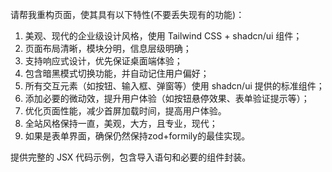 请帮我重构页面，使其具有以下特性(不要丢失现有的功能)：

1. 美观、现代的企业级设计风格，使用 Tailwind CSS + shadcn/ui 组件；
2. 页面布局清晰，模块分明，信息层级明确；
3. 支持响应式设计，优先保证桌面端体验；
4. 包含暗黑模式切换功能，并自动记住用户偏好；
5. 所有交互元素（如按钮、输入框、弹窗等）使用 shadcn/ui 提供的标准组件；
6. 添加必要的微动效，提升用户体验（如按钮悬停效果、表单验证提示等）；
7. 优化页面性能，减少首屏加载时间，提高用户体验。
8. 全站风格保持一直，美观，大方，且专业，现代；
9. 如果是表单界面，确保仍然保持zod+formily的最佳实现。

提供完整的 JSX 代码示例，包含导入语句和必要的组件封装。